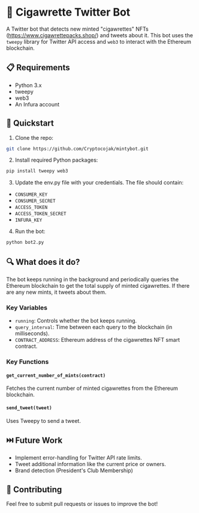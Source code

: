 # 🚬 Cigawrette Twitter Bot

A Twitter bot that detects new minted "cigawrettes" NFTs (https://www.cigawrettepacks.shop/) and tweets about it. This bot uses the `tweepy` library for Twitter API access and `web3` to interact with the Ethereum blockchain.

## 📋 Requirements
- Python 3.x
- tweepy
- web3
- An Infura account

## 🚀 Quickstart

1. Clone the repo:
```bash
git clone https://github.com/Cryptocojak/mintybot.git
```

2. Install required Python packages:
```bash
pip install tweepy web3
```

3. Update the env.py file with your credentials. The file should contain:
- `CONSUMER_KEY`
- `CONSUMER_SECRET`
- `ACCESS_TOKEN`
- `ACCESS_TOKEN_SECRET`
- `INFURA_KEY`

4. Run the bot:
```bash
python bot2.py
```

## 🔍 What does it do?

The bot keeps running in the background and periodically queries the Ethereum blockchain to get the total supply of minted cigawrettes. If there are any new mints, it tweets about them.

### Key Variables
- `running`: Controls whether the bot keeps running.
- `query_interval`: Time between each query to the blockchain (in milliseconds).
- `CONTRACT_ADDRESS`: Ethereum address of the cigawrettes NFT smart contract.

### Key Functions

#### `get_current_number_of_mints(contract)`
Fetches the current number of minted cigawrettes from the Ethereum blockchain.

#### `send_tweet(tweet)`
Uses Tweepy to send a tweet.

## ⏭️ Future Work
- Implement error-handling for Twitter API rate limits.
- Tweet additional information like the current price or owners.
- Brand detection (President's Club Membership)

## 🤝 Contributing
Feel free to submit pull requests or issues to improve the bot!

